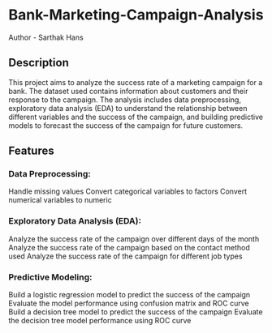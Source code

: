 # Bank-Marketing-Campaign-Analysis
Author - Sarthak Hans

## Description
This project aims to analyze the success rate of a marketing campaign for a bank. The dataset used contains information about customers and their response to the campaign. The analysis includes data preprocessing, exploratory data analysis (EDA) to understand the relationship between different variables and the success of the campaign, and building predictive models to forecast the success of the campaign for future customers.

## Features
### Data Preprocessing:
Handle missing values
Convert categorical variables to factors
Convert numerical variables to numeric
### Exploratory Data Analysis (EDA):
Analyze the success rate of the campaign over different days of the month
Analyze the success rate of the campaign based on the contact method used
Analyze the success rate of the campaign for different job types
### Predictive Modeling:
Build a logistic regression model to predict the success of the campaign
Evaluate the model performance using confusion matrix and ROC curve
Build a decision tree model to predict the success of the campaign
Evaluate the decision tree model performance using ROC curve
